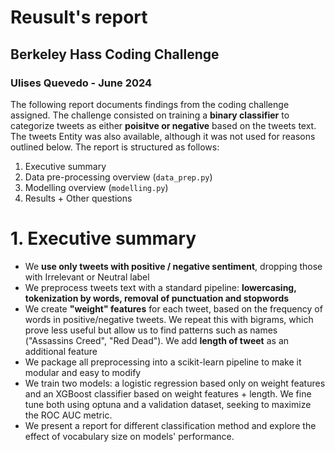 # Reusult's report
## Berkeley Hass Coding Challenge
### Ulises Quevedo - June 2024

The following report documents findings from the coding challenge assigned. The challenge consisted on training a **binary classifier** to categorize tweets as either **poisitve or negative** based on the tweets text. The tweets Entity was also available, although it was not used for reasons outlined below. The report is structured as follows:

1. Executive summary
2. Data pre-processing overview (`data_prep.py`)
3. Modelling overview (`modelling.py`)
4. Results + Other questions


# 1. Executive summary
- We **use only tweets with positive / negative sentiment**, dropping those with Irrelevant or Neutral label
- We preprocess tweets text with a standard pipeline: **lowercasing, tokenization by words, removal of punctuation and stopwords**
- We create **"weight" features** for each tweet, based on the frequency of words in positive/negative tweets. We repeat this with bigrams, which prove less useful but allow us to find patterns such as names ("Assassins Creed", "Red Dead"). We add **length of tweet** as an additional feature
- We package all preprocessing into a scikit-learn pipeline to make it modular and easy to modify
- We train two models: a logistic regression based only on weight features and an XGBoost classifier based on weight features + length. We fine tune both using optuna and a validation dataset, seeking to maximize the ROC AUC metric. 
- We present a report for different classification method and explore the effect of vocabulary size on models' performance. 